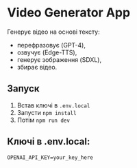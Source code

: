 # Video Generator App

Генерує відео на основі тексту:
- перефразовує (GPT-4),
- озвучує (Edge-TTS),
- генерує зображення (SDXL),
- збирає відео.

## Запуск
1. Встав ключі в `.env.local`
2. Запусти `npm install`
3. Потім `npm run dev`

## Ключі в .env.local:
```
OPENAI_API_KEY=your_key_here
```